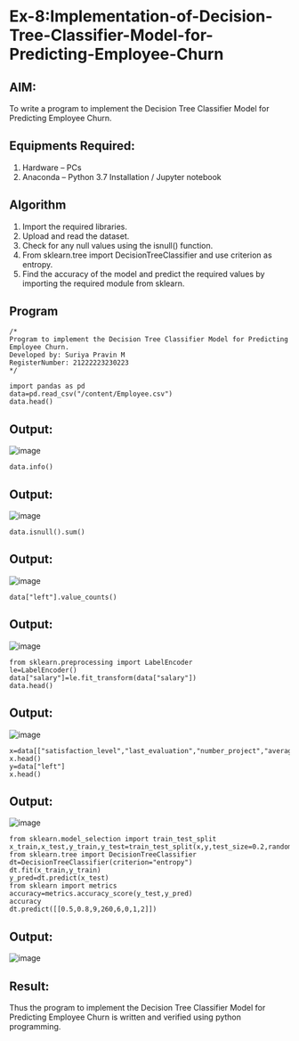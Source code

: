 # Ex-8:Implementation-of-Decision-Tree-Classifier-Model-for-Predicting-Employee-Churn

## AIM:
To write a program to implement the Decision Tree Classifier Model for Predicting Employee Churn.

## Equipments Required:
1. Hardware – PCs
2. Anaconda – Python 3.7 Installation / Jupyter notebook

## Algorithm
1. Import the required libraries.
2. Upload and read the dataset.
3. Check for any null values using the isnull() function.
4. From sklearn.tree import DecisionTreeClassifier and use criterion as entropy.
5. Find the accuracy of the model and predict the required values by importing the required module from sklearn. 

## Program
```
/*
Program to implement the Decision Tree Classifier Model for Predicting Employee Churn.
Developed by: Suriya Pravin M
RegisterNumber: 21222223230223
*/
```
```
import pandas as pd
data=pd.read_csv("/content/Employee.csv")
data.head()
```
## Output:
![image](https://github.com/user-attachments/assets/3c33b9db-ea7b-4875-bb9f-b596e0b03801)

```
data.info()
```
## Output:
![image](https://github.com/user-attachments/assets/06b6b024-8e23-4e3a-baa0-452a245b8c0c)
```
data.isnull().sum()
```
## Output:
![image](https://github.com/user-attachments/assets/7a86b95e-2014-47b6-860d-c0121db1a4ba)
```
data["left"].value_counts()
```
## Output:
![image](https://github.com/user-attachments/assets/144f0232-b81f-4263-af37-10dfa87c8706)
```
from sklearn.preprocessing import LabelEncoder
le=LabelEncoder()
data["salary"]=le.fit_transform(data["salary"])
data.head()
```
## Output:
![image](https://github.com/user-attachments/assets/1c0ea34f-11fb-4f7f-84b1-78f5b5a67893)

```
x=data[["satisfaction_level","last_evaluation","number_project","average_montly_hours","time_spend_company","Work_accident","promotion_last_5years","salary"]]
x.head()
y=data["left"]
x.head()
```
## Output:
![image](https://github.com/user-attachments/assets/0b3596cf-f064-4914-bba8-e799922e6648)

```
from sklearn.model_selection import train_test_split
x_train,x_test,y_train,y_test=train_test_split(x,y,test_size=0.2,random_state=100)
from sklearn.tree import DecisionTreeClassifier
dt=DecisionTreeClassifier(criterion="entropy")
dt.fit(x_train,y_train)
y_pred=dt.predict(x_test)
from sklearn import metrics
accuracy=metrics.accuracy_score(y_test,y_pred)
accuracy
dt.predict([[0.5,0.8,9,260,6,0,1,2]])
```
## Output:
![image](https://github.com/user-attachments/assets/fd181bcb-24de-4ec5-929b-b8505613f5fa)



## Result:
Thus the program to implement the  Decision Tree Classifier Model for Predicting Employee Churn is written and verified using python programming.
